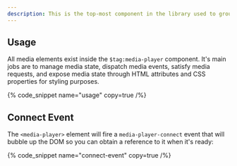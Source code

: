 ```yaml
---
description: This is the top-most component in the library used to group media elements and control the flow of media state.
---
```


## Usage

All media elements exist inside the `$tag:media-player` component. It's main jobs are to manage
media state, dispatch media events, satisfy media requests, and expose media state through HTML
attributes and CSS properties for styling purposes.

{% code_snippet name="usage" copy=true  /%}

## Connect Event

The `<media-player>` element will fire a `media-player-connect` event that will bubble up the
DOM so you can obtain a reference to it when it's ready:

{% code_snippet name="connect-event" copy=true  /%}
